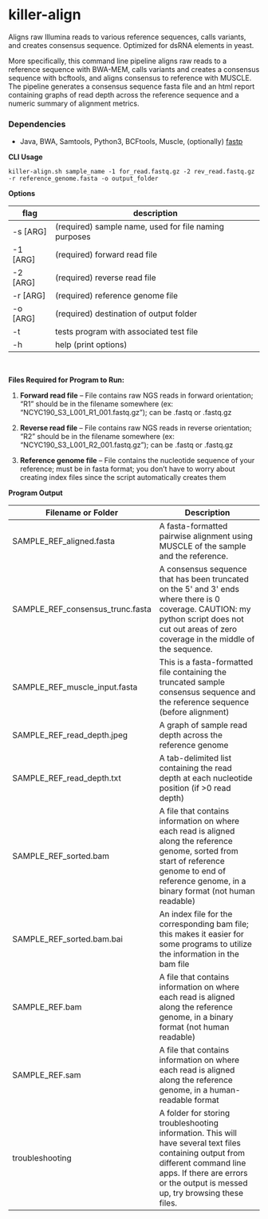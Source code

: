 # killer-align
Aligns raw Illumina reads to various reference sequences, calls variants, and creates consensus sequence. Optimized for dsRNA elements in yeast. 

More specifically, this command line pipeline aligns raw reads to a reference sequence with BWA-MEM, calls variants and creates a consensus sequence with bcftools, and aligns consensus to reference with MUSCLE. The pipeline generates a consensus sequence fasta file and an html report containing graphs of read depth across the reference sequence and a numeric summary of alignment metrics. 

### **Dependencies**

* Java, BWA, Samtools, Python3, BCFtools, Muscle, (optionally) [fastp](https://github.com/OpenGene/fastp) 

<b>CLI Usage</b>
```
killer-align.sh sample_name -1 for_read.fastq.gz -2 rev_read.fastq.gz -r reference_genome.fasta -o output_folder
```

**Options**

flag | description
------------ | -------------
-s	[ARG]	| (required) sample name, used for file naming purposes
-1	[ARG]	| (required) forward read file
-2	[ARG]	| (required) reverse read file
-r	[ARG]	| (required) reference genome file
-o	[ARG]	| (required) destination of output folder
-t		| tests program with associated test file
-h		| help (print options)

<p>&nbsp;</p>

**Files Required for Program to Run:**

1. **Forward read file** – File contains raw NGS reads in forward orientation; “R1” should be in the filename somewhere (ex: “NCYC190_S3_L001_R1_001.fastq.gz”); can be .fastq or .fastq.gz

2. **Reverse read file** – File contains raw NGS reads in reverse orientation; “R2” should be in the filename somewhere (ex: “NCYC190_S3_L001_R2_001.fastq.gz”); can be .fastq or .fastq.gz

3. **Reference genome file** – File contains the nucleotide sequence of your reference; must be in fasta format; you don’t have to worry about creating index files since the script automatically creates them

**Program Output**

|    Filename or Folder         |     Description                                                                                                |
|-------------------------------|----------------------------------------------------------------------------------------------------------------|
| SAMPLE_REF_aligned.fasta          | A fasta-formatted pairwise alignment using MUSCLE of the sample and the reference.                         |
| SAMPLE_REF_consensus_trunc.fasta | A consensus sequence that has been truncated on the 5' and 3' ends where there is 0 coverage. CAUTION: my python script does not cut out areas of zero coverage in the middle of the sequence.                   |
| SAMPLE_REF_muscle_input.fasta    | This is a fasta-formatted file containing the truncated sample consensus sequence and the reference sequence (before alignment)                                                                                   |
| SAMPLE_REF_read_depth.jpeg       | A graph of sample read depth across the reference genome                                                    |
| SAMPLE_REF_read_depth.txt        | A tab-delimited list containing the read depth at each nucleotide position (if >0 read depth)               |
| SAMPLE_REF_sorted.bam            | A file that contains information on where each read is aligned along the reference genome, sorted from start of reference genome to end of reference genome, in a binary format (not human readable)              |
| SAMPLE_REF_sorted.bam.bai        | An index file for the corresponding bam file; this makes it easier for some programs to utilize the information in the bam file                                                                                   |
| SAMPLE_REF.bam                   | A file that contains information on where each read is aligned along the reference genome, in a binary format (not human readable)                                                                                |
| SAMPLE_REF.sam                   | A file that contains information on where each read is aligned along the reference genome, in a human-readable format                                                                                             |
| troubleshooting                  | A folder for storing troubleshooting information. This will have several text files containing output from different command line apps. If there are errors or the output is messed up, try browsing these files. |
